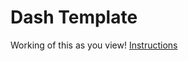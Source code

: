 # Dash Template
Working of this as you view!
[Instructions](https://lambdaschool.github.io/ds/unit2/dash-template/)
